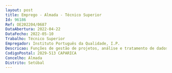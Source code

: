 ```yaml
--- 
layout: post
title: Emprego - Almada - Técnico Superior
Id: 96186
Ref: OE202204/0687
DataAbertura: 2022-04-22
DataFecho: 2022-05-10
Trabalho: Técnico Superior
Empregador: Instituto Português da Qualidade, I.P.
Descricao: Funções de gestão de projetos, análise e tratamento de dados, apresentação de propostas e emissão de pareceres no âmbito da atividade de normalização nacional. Nomeadamente   Gestão dos processos que garantem a atualidade e a coerência do acervo normativo nacional e que asseguram a integridade da informação disponibilizada no Plano Nacional de Normalização e no Catálogo IPQ de Normas – elaboração, publicação, adoção, tradução de títulos, avaliação periódica e anulação das Normas   Gestão da participação de Correspondentes e Especialistas Académicos nos trabalhos dos Technical Comittees e Working Groups, europeus e internacionais, e de angariação de entidades nacionais para a criação de novas Comissões Técnicas de Normalização e novos Organismos de Normalização Setorial nas áreas estratégicas nacionais   Gestão dos projetos de formação para os membros das Comissões Técnicas de Normalização e para os Organismos de Normalização Setorial e gestão da divulgação de informação estratégica junto dessas entidades   Gestão da qualidade do Departamento de Normalização e apoio à implementação de projetos de digitalização da atividade.
CodigoPostal: 2829-513 CAPARICA
Concelho: Almada
Distrito: Setúbal
--- 
```

